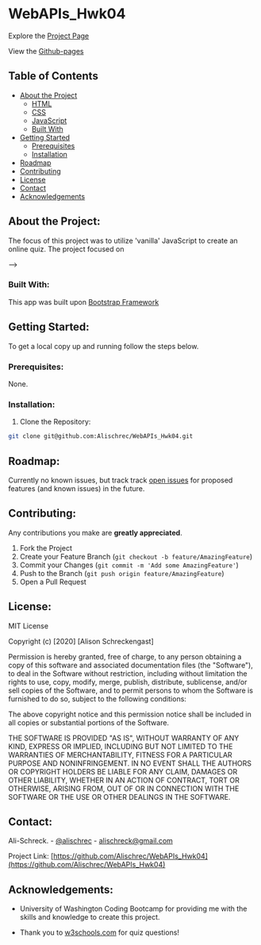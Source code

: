 # WebAPIs_Hwk04

Explore the [Project Page](https://github.com/Alischrec/WebAPIs_Hwk04)

View the [Github-pages](https://alischrec.github.io/WebAPIs_Hwk04/)

## Table of Contents

* [About the Project](#about-the-project)
  * [HTML](#HTML)
  * [CSS](#CSS)
  * [JavaScript](#JAVASCRIPT)
  * [Built With](#built-with)
* [Getting Started](#getting-started)
  * [Prerequisites](#prerequisites)
  * [Installation](#installation)
* [Roadmap](#roadmap)
* [Contributing](#contributing)
* [License](#License)
* [Contact](#contact)
* [Acknowledgements](#acknowledgements)

## About the Project:
The focus of this project was to utilize 'vanilla' JavaScript to create an online quiz. The project focused on 


<!-- ![Project Gif](assets/images/gif.gif) --> -->

<!-- ### HTML:
* [index.html](https://github.com/Alischrec/PasswordGenerator_Hwk03/blob/master/index.html)

### CSS:
* [style.css](https://github.com/Alischrec/PasswordGenerator_Hwk03/blob/master/style.css)

### JAVASCRIPT:
* [script.js](https://github.com/Alischrec/PasswordGenerator_Hwk03/blob/master/script.js) -->

### Built With:
This app was built upon [Bootstrap Framework](https://www.getbootstrap.com)

## Getting Started:
To get a local copy up and running follow the steps below.

### Prerequisites:
None.

### Installation:
1. Clone the Repository:
```sh
git clone git@github.com:Alischrec/WebAPIs_Hwk04.git
```

## Roadmap:
Currently no known issues, but track track [open issues](https://github.com/Alischrec/WebAPIs_Hwk04/issues) for proposed features (and known issues) in the future.


## Contributing:
Any contributions you make are **greatly appreciated**.

1. Fork the Project
2. Create your Feature Branch (`git checkout -b feature/AmazingFeature`)
3. Commit your Changes (`git commit -m 'Add some AmazingFeature'`)
4. Push to the Branch (`git push origin feature/AmazingFeature`)
5. Open a Pull Request

## License:

MIT License

Copyright (c) [2020] [Alison Schreckengast]

Permission is hereby granted, free of charge, to any person obtaining a copy
of this software and associated documentation files (the "Software"), to deal
in the Software without restriction, including without limitation the rights
to use, copy, modify, merge, publish, distribute, sublicense, and/or sell
copies of the Software, and to permit persons to whom the Software is
furnished to do so, subject to the following conditions:

The above copyright notice and this permission notice shall be included in all
copies or substantial portions of the Software.

THE SOFTWARE IS PROVIDED "AS IS", WITHOUT WARRANTY OF ANY KIND, EXPRESS OR
IMPLIED, INCLUDING BUT NOT LIMITED TO THE WARRANTIES OF MERCHANTABILITY,
FITNESS FOR A PARTICULAR PURPOSE AND NONINFRINGEMENT. IN NO EVENT SHALL THE
AUTHORS OR COPYRIGHT HOLDERS BE LIABLE FOR ANY CLAIM, DAMAGES OR OTHER
LIABILITY, WHETHER IN AN ACTION OF CONTRACT, TORT OR OTHERWISE, ARISING FROM,
OUT OF OR IN CONNECTION WITH THE SOFTWARE OR THE USE OR OTHER DEALINGS IN THE
SOFTWARE.

## Contact:
Ali-Schreck. - [@alischrec](https://www.instagram.com/alischrec) - alischreck@gmail.com

Project Link: [https://github.com/Alischrec/WebAPIs_Hwk04](https://github.com/Alischrec/WebAPIs_Hwk04)

## Acknowledgements: 
* University of Washington Coding Bootcamp for providing me with the skills and knowledge to create this project. 

* Thank you to [w3schools.com](https://www.w3schools.com) for quiz questions!